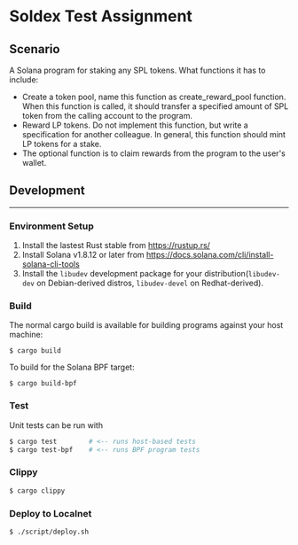 # Soldex Test Assignment

## Scenario

A Solana program for staking any SPL tokens. What functions it has to include:
- Create a token pool, name this function as create_reward_pool function. When this function is called, it should transfer a specified amount of SPL token from the calling account to the program.
- Reward LP tokens. Do not implement this function, but write a specification for another colleague. In general, this function should mint LP tokens for a stake.
- The optional function is to claim rewards from the program to the user's wallet.

## Development
---
### Environment Setup
1. Install the lastest Rust stable from https://rustup.rs/
2. Install Solana v1.8.12 or later from https://docs.solana.com/cli/install-solana-cli-tools
3. Install the `libudev` development package for your distribution(`libudev-dev` on Debian-derived distros, `libudev-devel` on Redhat-derived).
### Build
The normal cargo build is available for building programs against your host machine:
```
$ cargo build
```
To build for the Solana BPF target:
```
$ cargo build-bpf
```
### Test
Unit tests can be run with
```bash
$ cargo test        # <-- runs host-based tests
$ cargo test-bpf    # <-- runs BPF program tests
```

### Clippy
```bash
$ cargo clippy
```

### Deploy to Localnet
```bash
$ ./script/deploy.sh
```
